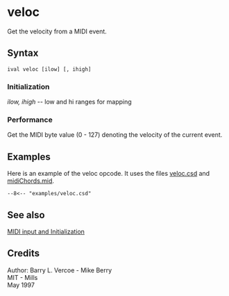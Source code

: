 <!--
id:veloc
category:Real-time MIDI:Input
-->
# veloc
Get the velocity from a MIDI event.

## Syntax
``` csound-orc
ival veloc [ilow] [, ihigh]
```

### Initialization

_ilow, ihigh_ -- low and hi ranges for mapping

### Performance

Get the MIDI byte value (0 - 127) denoting the velocity of the current event.

## Examples

Here is an example of the veloc opcode. It uses the files [veloc.csd](../../examples/veloc.csd) and [midiChords.mid](../../examples/midiChords.mid).

``` csound-csd title="Example of the veloc opcode." linenums="1"
--8<-- "examples/veloc.csd"
```

## See also

[MIDI input and Initialization](../../midi/input)

## Credits

Author: Barry L. Vercoe - Mike Berry<br>
MIT - Mills<br>
May 1997<br>
